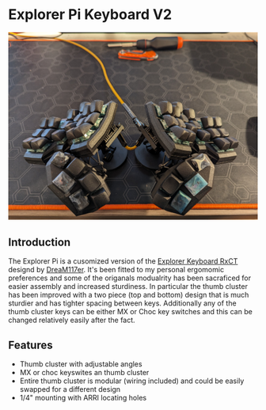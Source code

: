 # Explorer Pi Keyboard V2

<img src="images/1.jpg" style="zoom: 50%;" >

## Introduction 

The Explorer Pi is a cusomized version of the [Explorer Keyboard RxCT](https://github.com/DreaM117er/Explorer-Keyboard-RxCT/tree/main) designd by [DreaM117er](https://github.com/DreaM117er/). It's been fitted to my personal ergomomic preferences and some of the origanals modualrity has been sacraficed for easier assembly and increased sturdiness. In particular the thumb cluster has been improved with a two piece (top and bottom) design that is much sturdier and has tighter spacing between keys. Additionally any of the thumb cluster keys can be either MX or Choc key switches and this can be changed relatively easily after the fact. 


## Features 
- Thumb cluster with adjustable angles
- MX or choc keyswites an thumb cluster
- Entire thumb cluster is modular (wiring included) and could be easily swapped for a different design
- 1/4" mounting with ARRI locating holes